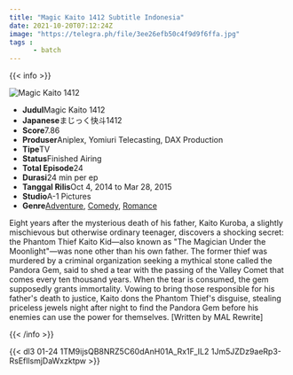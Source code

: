 ```yaml
---
title: "Magic Kaito 1412 Subtitle Indonesia"
date: 2021-10-20T07:12:24Z
image: "https://telegra.ph/file/3ee26efb50c4f9d9f6ffa.jpg"
tags :
      - batch
---
```


{{< info >}}

<div class="aniFilz">
  <img alt="Magic Kaito 1412" class="aniMage" src="https://cdn.myanimelist.net/images/anime/3/67807.jpg" title="Magic Kaito 1412">
  <div class="aniInfo">
    <ul>
      <li><b>Judul</b><span>Magic Kaito 1412</span></li>
      <li><b>Japanese</b><span>まじっく快斗1412</span></li>
      <li><b>Score</b><span>7.86</span></li>
      <li><b>Produser</b><span>Aniplex, Yomiuri Telecasting, DAX Production</span></li>
      <li><b>Tipe</b><span>TV</span></li>
      <li><b>Status</b><span>Finished Airing</span></li>
      <li><b>Total Episode</b><span>24</span></li>
      <li><b>Durasi</b><span>24 min per ep</span></li>
      <li><b>Tanggal Rilis</b><span>Oct 4, 2014 to Mar 28, 2015</span></li>
      <li><b>Studio</b><span>A-1 Pictures</span></li>
      <li><b>Genre</b><span><a href="/search/label/Adventure" title="Adventure">Adventure</a>, <a href="/search/label/Comedy" title="Comedy">Comedy</a>, <a href="/search/label/Romance" title="Romance">Romance</a></span></li>
    </ul>
  </div>
  <div class="aniSinoc">
    <p>Eight years after the mysterious death of his father, Kaito Kuroba, a slightly mischievous but otherwise ordinary teenager, discovers a shocking secret: the Phantom Thief Kaito Kid—also known as "The Magician Under the Moonlight"—was none other than his own father. The former thief was murdered by a criminal organization seeking a mythical stone called the Pandora Gem, said to shed a tear with the passing of the Valley Comet that comes every ten thousand years. When the tear is consumed, the gem supposedly grants immortality. Vowing to bring those responsible for his father's death to justice, Kaito dons the Phantom Thief's disguise, stealing priceless jewels night after night to find the Pandora Gem before his enemies can use the power for themselves. [Written by MAL Rewrite]</p>
  </div>
</div>

{{< /info >}}

{{< dl3 01-24 1TM9ijsQB8NRZ5C60dAnH01A_Rx1F_IL2 1Jm5JZDz9aeRp3-RsEfllsmjDaWxzktpw >}}
